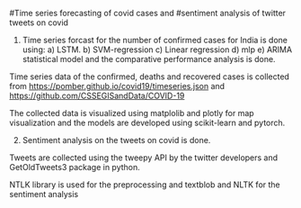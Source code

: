 
#Time series forecasting of covid cases and
#sentiment analysis of twitter tweets on covid

1. Time series forcast for the number of confirmed cases for India is done using:
    a) LSTM.
    b) SVM-regression
    c) Linear regression
    d) mlp
    e) ARIMA statistical model
    and the comparative performance analysis is done.

Time series data of the confirmed, deaths and recovered cases is collected from https://pomber.github.io/covid19/timeseries.json and https://github.com/CSSEGISandData/COVID-19

The collected data is visualized using matplolib and plotly for map visualization and the models are developed using scikit-learn and pytorch.

2. Sentiment analysis on the tweets on covid is done.

Tweets are collected using the tweepy API by the twitter developers and GetOldTweets3 package in python.

NTLK library is used for the preprocessing and textblob and NLTK for the sentiment analysis
